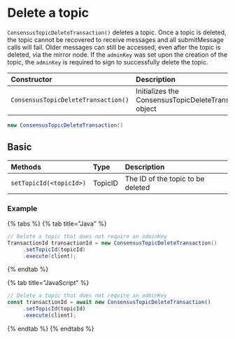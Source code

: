 # Delete a topic

`ConsensusTopicDeleteTransaction()` deletes a topic. Once a topic is deleted, the topic cannot be recovered to receive messages and all submitMessage calls will fail. Older messages can still be accessed, even after the topic is deleted, via the mirror node. If the `adminKey` was set upon the creation of the topic, the `adminKey` is required to sign to successfully delete the topic.

| Constructor | Description |
| :--- | :--- |
| `ConsensusTopicDeleteTransaction()` | Initializes the ConsensusTopicDeleteTransaction object |

```java
new ConsensusTopicDeleteTransaction()
```

## Basic

| Methods | Type | Description |
| :--- | :--- | :--- |
| `setTopicId(<topicId>)` | TopicID | The ID of the topic to be deleted |

### Example

{% tabs %}
{% tab title="Java" %}
```java
// Delete a topic that does not require an adminKey
TransactionId transactionId = new ConsensusTopicDeleteTransaction()
     .setTopicId(topicId)
     .execute(client);
```
{% endtab %}

{% tab title="JavaScript" %}
```javascript
// Delete a topic that does not require an adminKey
const transactionId = await new ConsensusTopicDeleteTransaction()
     .setTopicId(topicId)
     .execute(client);
```
{% endtab %}
{% endtabs %}

